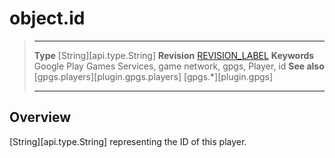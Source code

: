 # object.id

> --------------------- ------------------------------------------------------------------------------------------
> __Type__              [String][api.type.String]
> __Revision__          [REVISION_LABEL](REVISION_URL)
> __Keywords__          Google Play Games Services, game network, gpgs, Player, id
> __See also__          [gpgs.players][plugin.gpgs.players]
>                       [gpgs.*][plugin.gpgs]
> --------------------- ------------------------------------------------------------------------------------------

## Overview

[String][api.type.String] representing the ID of this player.